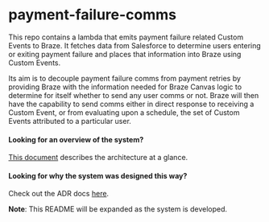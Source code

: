 # payment-failure-comms
This repo contains a lambda that emits payment failure related Custom Events to Braze. It fetches data from Salesforce to determine users entering or exiting payment failure and places that information into Braze using Custom Events.

Its aim is to decouple payment failure comms from payment retries by providing Braze with the information needed for Braze Canvas logic to determine for itself whether to send any user comms or not. Braze will then have the capability to send comms either in direct response to receiving a Custom Event, or from evaluating upon a schedule, the set of Custom Events attributed to a particular user.

#### Looking for an overview of the system?
[This document](https://docs.google.com/document/d/1it8R7ijGvAT79fcJmKTaBvo_ih4oJjCvCDO7EKh_R6Y/edit?usp=sharing) describes the architecture at a glance.

#### Looking for why the system was designed this way?
Check out the ADR docs [here](https://drive.google.com/drive/folders/1UZ7_HDLACKOkOMos3j_7J4X0OJjwk97v?usp=sharing).

**Note**: This README will be expanded as the system is developed.
